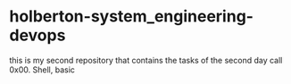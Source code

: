 # holberton-system_engineering-devops
this is my second repository that contains the tasks of the second day call 0x00. Shell, basic
